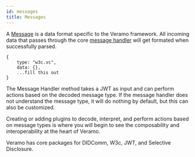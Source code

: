 ```yaml
---
id: messages
title: Messages
---
```


A [Message](/docs/api/daf-message-handler.message) is a data format specific to the Veramo framework. All incoming data that passes through the core [message handler](/docs/) will get formated when successfully parsed.

```
{
    type: "w3c.vc",
    data: {},
    ...fill this out
}

```

The Message Handler method takes a JWT as input and can perform actions based on the decoded message type. If the message handler does not understand the message type, it will do nothing by default, but this can also be customized.

Creating or adding plugins to decode, interpret, and perform actions based on message types is where you will begin to see the composability and interoperability at the heart of Veramo.

Veramo has core packages for DIDComm, W3c, JWT, and Selective Disclosure.
